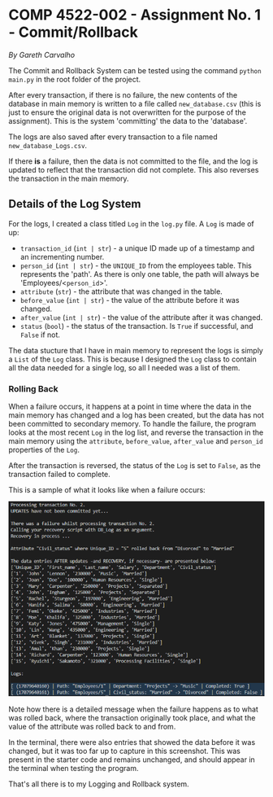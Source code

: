 # COMP 4522-002 - Assignment No. 1 - Commit/Rollback

*By Gareth Carvalho*

The Commit and Rollback System can be tested using the command `python main.py` in the root folder of the project.

After every transaction, if there is no failure, the new contents of the database in main memory is written to a file called `new_database.csv` (this is just to ensure the original data is not overwritten for the purpose of the assignment). This is the system 'committing' the data to the 'database'.

The logs are also saved after every transaction to a file named `new_database_Logs.csv`.

If there **is** a failure, then the data is not committed to the file, and the log is updated to reflect that the transaction did not complete. This also reverses the transaction in the main memory.

## Details of the Log System

For the logs, I created a class titled `Log` in the `log.py` file. A `Log` is made of up:

- `transaction_id` (`int | str`) - a unique ID made up of a timestamp and an incrementing number.
- `person_id` (`int | str`) - the `UNIQUE_ID` from the employees table. This represents the 'path'. As there is only one table, the path will always be 'Employees/<`person_id`>'.
- `attribute` (`str`) - the attribute that was changed in the table.
- `before_value` (`int | str`) - the value of the attribute before it was changed.
- `after_value` (`int | str`) - the value of the attribute after it was changed.
- `status` (`bool`) - the status of the transaction. Is `True` if successful, and `False` if not.

The data stucture that I have in main memory to represent the logs is simply a `List` of the `Log` class. This is because I designed the `Log` class to contain all the data needed for a single log, so all I needed was a list of them.

### Rolling Back

When a failure occurs, it happens at a point in time where the data in the main memory has changed and a log has been created, but the data has not been committed to secondary memory. To handle the failure, the program looks at the most recent `Log` in the log list, and reverse the transaction in the main memory using the `attribute`, `before_value`, `after_value` and `person_id` properties of the `Log`.

After the transaction is reversed, the status of the `Log` is set to `False`, as the transaction failed to complete.

This is a sample of what it looks like when a failure occurs:

![Sample Output](./images/output-sample.png)

Note how there is a detailed message when the failure happens as to what was rolled back, where the transaction originally took place, and what the value of the attribute was rolled back to and from.

In the terminal, there were also entries that showed the data before it was changed, but it was too far up to capture in this screenshot. This was present in the starter code and remains unchanged, and should appear in the terminal when testing the program.

That's all there is to my Logging and Rollback system.
